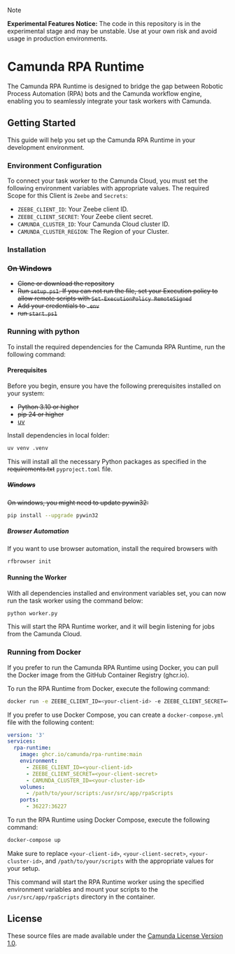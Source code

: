 > [!NOTE]  
> **Experimental Features Notice:** The code in this repository is in the experimental stage and may be unstable. Use at your own risk and avoid usage in production environments.

# Camunda RPA Runtime

The Camunda RPA Runtime is designed to bridge the gap between Robotic Process Automation (RPA) bots and the Camunda workflow engine, enabling you to seamlessly integrate your task workers with Camunda.

## Getting Started

This guide will help you set up the Camunda RPA Runtime in your development environment.

### Environment Configuration

To connect your task worker to the Camunda Cloud, you must set the following environment variables with appropriate values. The required Scope for this Client is `Zeebe` and `Secrets`:

- `ZEEBE_CLIENT_ID`: Your Zeebe client ID.
- `ZEEBE_CLIENT_SECRET`: Your Zeebe client secret.
- `CAMUNDA_CLUSTER_ID`: Your Camunda Cloud cluster ID.
- `CAMUNDA_CLUSTER_REGION`: The Region of your Cluster.

### Installation

### ~~On Windows~~

- ~~Clone or download the repository~~
- ~~Run `setup.ps1`. If you can not run the file, set your Execution policy to allow remote scripts with `Set-ExecutionPolicy RemoteSigned`~~
- ~~Add your credentials to `.env`~~
- ~~run `start.ps1`~~

### Running with python

To install the required dependencies for the Camunda RPA Runtime, run the following command:

#### Prerequisites

Before you begin, ensure you have the following prerequisites installed on your system:

- ~~Python 3.10 or higher~~
- ~~pip 24 or higher~~
- [uv](https://docs.astral.sh/uv/getting-started/installation/)

Install dependencies in local folder:
```sh
uv venv .venv
```
This will install all the necessary Python packages as specified in the ~~requirements.txt~~ `pyproject.toml` file.

##### ~~Windows~~

~~On windows, you might need to update pywin32:~~

```sh
pip install --upgrade pywin32
```

##### Browser Automation

If you want to use browser automation, install the required browsers with

```sh
rfbrowser init
```

#### Running the Worker
With all dependencies installed and environment variables set, you can now run the task worker using the command below:

```sh
python worker.py
```
This will start the RPA Runtime worker, and it will begin listening for jobs from the Camunda Cloud.

### Running from Docker

If you prefer to run the Camunda RPA Runtime using Docker, you can pull the Docker image from the GitHub Container Registry (ghcr.io). 

To run the RPA Runtime from Docker, execute the following command:

```sh
docker run -e ZEEBE_CLIENT_ID=<your-client-id> -e ZEEBE_CLIENT_SECRET=<your-client-secret> -e CAMUNDA_CLUSTER_ID=<your-cluster-id> -v /path/to/your/scripts:/usr/src/app/rpaScripts -p 36227:36227 ghcr.io/camunda/rpa-runtime:main
```

If you prefer to use Docker Compose, you can create a `docker-compose.yml` file with the following content:

```yaml
version: '3'
services:
  rpa-runtime:
    image: ghcr.io/camunda/rpa-runtime:main
    environment:
      - ZEEBE_CLIENT_ID=<your-client-id>
      - ZEEBE_CLIENT_SECRET=<your-client-secret>
      - CAMUNDA_CLUSTER_ID=<your-cluster-id>
    volumes:
      - /path/to/your/scripts:/usr/src/app/rpaScripts
    ports:
      - 36227:36227
```

To run the RPA Runtime using Docker Compose, execute the following command:

```sh
docker-compose up
```

Make sure to replace `<your-client-id>`, `<your-client-secret>`, `<your-cluster-id>`, and `/path/to/your/scripts` with the appropriate values for your setup.

This command will start the RPA Runtime worker using the specified environment variables and mount your scripts to the `/usr/src/app/rpaScripts` directory in the container.

## License

These source files are made available under the [Camunda License Version 1.0](/LICENSE).
